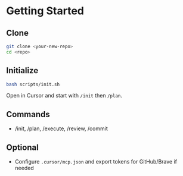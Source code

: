 # Getting Started

## Clone
```bash
git clone <your-new-repo>
cd <repo>
```

## Initialize
```bash
bash scripts/init.sh
```

Open in Cursor and start with `/init` then `/plan`.

## Commands
- /init, /plan, /execute, /review, /commit

## Optional
- Configure `.cursor/mcp.json` and export tokens for GitHub/Brave if needed